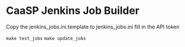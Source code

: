 # CaaSP Jenkins Job Builder

Copy the jenkins_jobs.ini.template to jenkins_jobs.ini fill 
in the API token 

`make test_jobs`
`make update_jobs`